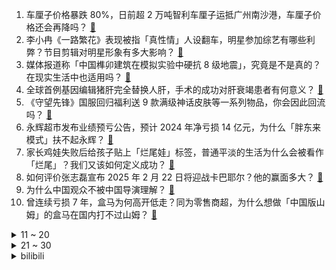 1. 车厘子价格暴跌 80%，日前超 2 万吨智利车厘子运抵广州南沙港，车厘子价格还会再降吗？ [:link:](https://www.zhihu.com/question/9587133733)
2. 李小冉《一路繁花》表现被指「真性情」人设翻车，明星参加综艺有哪些利弊？节目剪辑对明星形象有多大影响？ [:link:](https://www.zhihu.com/question/9578613656)
3. 媒体报道称「中国榫卯建筑在模拟实验中硬抗 8 级地震」，究竟是不是真的？在现实生活中也适用吗？ [:link:](https://www.zhihu.com/question/8200547200)
4. 全球首例基因编辑猪肝完全替换人肝，手术的成功对肝衰竭患者有何意义？ [:link:](https://www.zhihu.com/question/9167516832)
5. 《守望先锋》国服回归福利送 9 款满级神话皮肤等一系列物品，你会因此回流吗？ [:link:](https://www.zhihu.com/question/9639917046)
6. 永辉超市发布业绩预亏公告，预计 2024 年净亏损 14 亿元，为什么「胖东来模式」扶不起永辉？ [:link:](https://www.zhihu.com/question/9601602453)
7. 家长鸡娃失败后给孩子贴上「烂尾娃」标签，普通平淡的生活为什么会被看作「烂尾」？我们又该如何定义成功？ [:link:](https://www.zhihu.com/question/9672223576)
8. 如何评价张志磊宣布 2025 年 2 月 22 日将迎战卡巴耶尔？他的赢面多大？ [:link:](https://www.zhihu.com/question/5223730461)
9. 为什么中国观众不被中国导演理解？ [:link:](https://www.zhihu.com/question/5967782044)
10. 曾连续亏损 7 年，盒马为何高开低走？同为零售商超，为什么想做「中国版山姆」的盒马在国内打不过山姆？ [:link:](https://www.zhihu.com/question/9584197826)
<details>
<summary>11 ~ 20</summary>

11. 电竞选手到一定年龄反应速度就会下降，为什么faker 27还能夺冠？ [:link:](https://www.zhihu.com/question/9592676441)
12. 比亚迪出口汽车的增幅高达 71.8%，位列中国汽车第一，透露出什么信息？ [:link:](https://www.zhihu.com/question/9586211155)
13. 曝赵鑫鑫只卖棋不买棋，一盘棋最高可达 20 万元，以此来看，他是不是才是象棋界隐藏第一人? [:link:](https://www.zhihu.com/question/9574742978)
14. 如果领导在微信上发重要文件，你回复收到却忘记接收，后面想起来已经不能下载，你会怎么办？ [:link:](https://www.zhihu.com/question/6708252798)
15. 如何看待中国历史研究院称「北京猿人代表的古人类，确是现代中国人祖先」？有科学依据吗？ [:link:](https://www.zhihu.com/question/362005727)
16. 大批「TikTok 难民」转移阵地，给国内互联网公司带来了哪些新的机会？怎么样才能抓住这波用户？ [:link:](https://www.zhihu.com/question/9669165643)
17. 心理上连续经历某件事的「刺激」，一般会导致「更敏感」还是能够「脱敏」？ [:link:](https://www.zhihu.com/question/650009784)
18. 为什么看完《魔戒》，无论是电影还是书，明明是一个美好的结局，却感觉很忧伤？ [:link:](https://www.zhihu.com/question/23886814)
19. 你和同事做过最疯狂的事是什么？ [:link:](https://www.zhihu.com/question/653915665)
20. 为什么手机有BL锁，而电脑没有呢？ [:link:](https://www.zhihu.com/question/9499352012)
</details>
<details>
<summary>21 ~ 30</summary>

21. 24-25 赛季英超联赛第21轮诺丁汉森林 1:1 利物浦，如何评价这场比赛？ [:link:](https://www.zhihu.com/question/9616885772)
22. 如何评价mygo中的千早爱音? [:link:](https://www.zhihu.com/question/664256442)
23. 2025 国考笔试成绩和合格分数线公布，你考得怎么样？如何看待今年的分数线？ [:link:](https://www.zhihu.com/question/9604557385)
24. 都说上杉谦信有勇无谋不会经营政治，可为什么他死之前能够扩张到170万石？ [:link:](https://www.zhihu.com/question/651571878)
25. 如何评价2025年1月新番《ave mujica 颂乐人偶》里的角色八幡海铃？ [:link:](https://www.zhihu.com/question/9400506504)
26. 如何评价2025年1月米哈游《崩坏星穹铁道》3.0版本任务剧情《再创世的凯歌》？ [:link:](https://www.zhihu.com/question/9584560132)
27. 如何评价《崩坏:星穹铁道》3.0版本「再创世的凯歌」主线剧情？ [:link:](https://www.zhihu.com/question/9601923311)
28. 摩根大通称「中国股票大逆转就在 1 月底」，有何依据？ [:link:](https://www.zhihu.com/question/9480323188)
29. 如何看待某 ICLR 2025 在审论文与一篇 CVPR 2023 论文高度相似 ？ [:link:](https://www.zhihu.com/question/9423166167)
30. 觉得java后端非常无聊怎么办? [:link:](https://www.zhihu.com/question/634287230)
</details><details>
<summary>bilibili</summary>

</details>